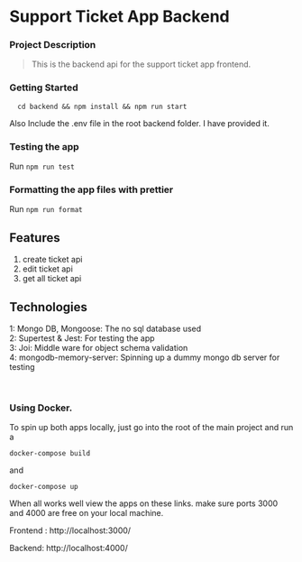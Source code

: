 # Support Ticket App Backend

### Project Description

> This is the backend api for the support ticket app frontend.

### Getting Started

```
  cd backend && npm install && npm run start
```

Also Include the .env file in the root backend folder. I have provided it.

### Testing the app

Run `npm run test`

### Formatting the app files with prettier

Run `npm run format`

## Features

1. create ticket api
2. edit ticket api
3. get all ticket api

## Technologies

1: Mongo DB, Mongoose: The no sql database used<br/>
2: Supertest & Jest: For testing the app <br/>
3: Joi: Middle ware for object schema validation<br/>
4: mongodb-memory-server: Spinning up a dummy mongo db server for testing

<br/>

### Using Docker.

To spin up both apps locally, just go into the root of the main project and run a

```
docker-compose build
```

and

```
docker-compose up
```

When all works well view the apps on these links.
make sure ports 3000 and 4000 are free on your local machine.

Frontend : http://localhost:3000/

Backend: http://localhost:4000/
